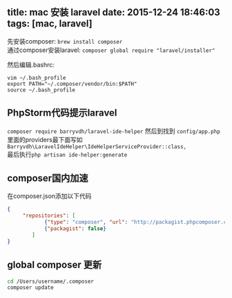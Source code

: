 title: mac 安装 laravel
date: 2015-12-24 18:46:03
tags: [mac, laravel]
---
先安装composer: `brew install composer`    
通过composer安装laravel: `composer global require "laravel/installer"` 
<!-- more -->
然后编辑.bashrc:         
```` shell   
vim ~/.bash_profile
export PATH="~/.composer/vendor/bin:$PATH"           
source ~/.bash_profile     
````
## PhpStorm代码提示laravel    
`composer require barryvdh/laravel-ide-helper`
然后到找到 `config/app.php` 里面的providers最下面写如`Barryvdh\LaravelIdeHelper\IdeHelperServiceProvider::class,`    
最后执行`php artisan ide-helper:generate`

## composer国内加速
在composer.json添加以下代码
``` json
{
     "repositories": [
            {"type": "composer", "url": "http://packagist.phpcomposer.com"},
            {"packagist": false}
        ]
}

```

## global composer 更新
``` bash
cd /Users/username/.composer
composer update
```


